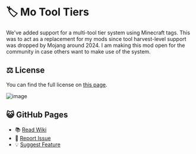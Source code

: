 # 🏷 Mo Tool Tiers
We've added support for a multi-tool tier system using Minecraft tags. This was to act as a replacement for my mods since tool harvest-level support was dropped by Mojang around 2024. I am making this mod open for the community in case others want to make use of the system.

## ⚖ License
You can find the full license on [this page](https://github.com/MCreator-Examples/Mo-Tool-Tiers/blob/main/LICENSE).  
  
![image](https://github.com/user-attachments/assets/9d2c5d89-3047-46be-8f59-8caa0e4b5cf8)

## 😺 GitHub Pages
- 📚 [Read Wiki](https://github.com/MCreator-Examples/Mo-Tool-Tiers/wiki)
- 🐞 [Report Issue](https://github.com/MCreator-Examples/Mo-Tool-Tiers/issues)
- 💡 [Suggest Feature](https://github.com/MCreator-Examples/Mo-Tool-Tiers/discussions/categories/suggest-feature)
